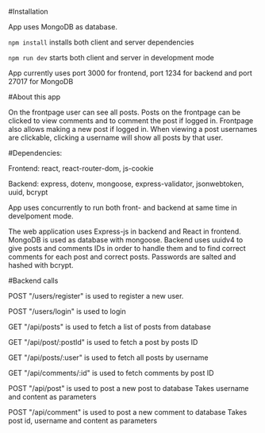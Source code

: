 #Installation

App uses MongoDB as database. 

`npm install` installs both client and server dependencies

`npm run dev` starts both client and server in development mode

App currently uses port 3000 for frontend, port 1234 for backend and port 27017 for MongoDB


#About this app

On the frontpage user can see all posts. Posts on the frontpage can be clicked to view comments and to comment the post if logged in. Frontpage also allows making a new post if logged in.
When viewing a post usernames are clickable, clicking a username will show all posts by that user.

#Dependencies:

Frontend: react, react-router-dom, js-cookie

Backend: express, dotenv, mongoose, express-validator, jsonwebtoken, uuid, bcrypt

App uses concurrently to run both front- and backend at same time in develpoment mode.




The web application uses Express-js in backend and React in frontend.
MongoDB is used as database with mongoose.
Backend uses uuidv4 to give posts and comments IDs in order to handle them and
to find correct comments for each post and correct posts.
Passwords are salted and hashed with bcrypt.



#Backend calls

POST "/users/register" is used to register a new user.

POST "/users/login" is used to login

GET "/api/posts" is used to fetch a list of posts from database

GET "/api/post/:postId" is used to fetch a post by posts ID

GET "/api/posts/:user" is used to fetch all posts by username

GET "/api/comments/:id" is used to fetch comments by post ID

POST "/api/post" is used to post a new post to database
Takes username and content as parameters

POST "/api/comment" is used to post a new comment to database
Takes post id, username and content as parameters